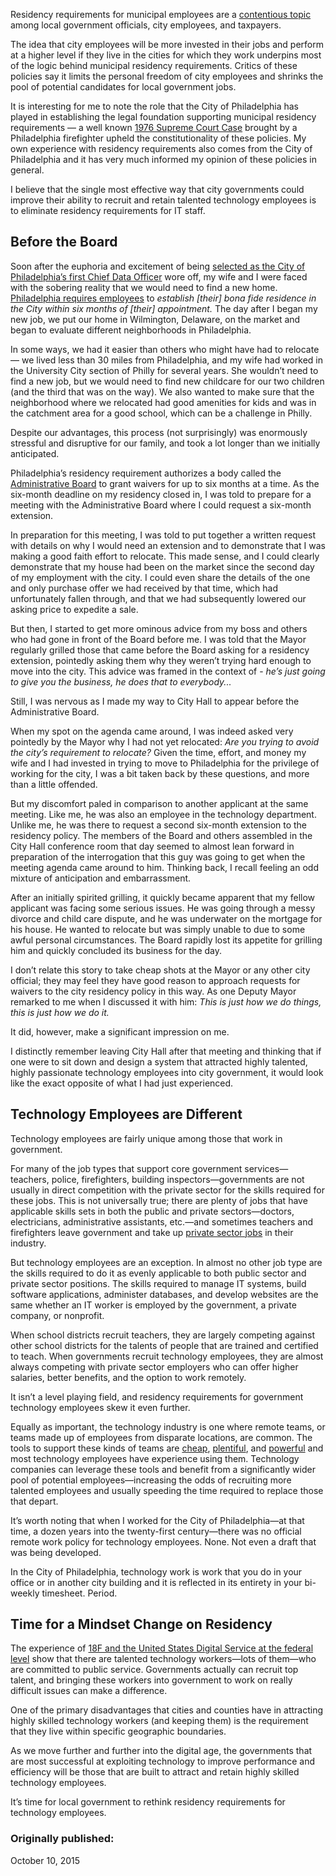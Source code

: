 Residency requirements for municipal employees are a [contentious topic](http://chippewa.com/news/local/court-ruling-could-open-residency-requirements/article_aa70ab00-61f6-5d25-849f-ddf571dce2da.html) among local government officials, city employees, and taxpayers.

The idea that city employees will be more invested in their jobs and perform at a higher level if they live in the cities for which they work underpins most of the logic behind municipal residency requirements. Critics of these policies say it limits the personal freedom of city employees and shrinks the pool of potential candidates for local government jobs.

It is interesting for me to note the role that the City of Philadelphia has played in establishing the legal foundation supporting municipal residency requirements — a well known [1976 Supreme Court Case](http://caselaw.findlaw.com/us-supreme-court/424/645.html) brought by a Philadelphia firefighter upheld the constitutionality of these policies. My own experience with residency requirements also comes from the City of Philadelphia and it  has very much informed my opinion of these policies in general.

I believe that the single most effective way that city governments could improve their ability to recruit and retain talented technology employees is to eliminate residency requirements for IT staff.

## Before the Board

Soon after the euphoria and excitement of being [selected as the City of Philadelphia’s first Chief Data Officer](http://www.phillymag.com/news/2012/10/12/mark-headd-show-data/) wore off, my wife and I were faced with the sobering reality that we would need to find a new home. [Philadelphia requires employees](http://www.phila.gov/personnel/webregs/reg30.htm) to *establish [their] bona fide residence in the City within six months of [their] appointment.* The day after I began my new job, we put our home in Wilmington, Delaware, on the market and began to evaluate different neighborhoods in Philadelphia.

In some ways, we had it easier than others who might have had to relocate — we lived less than 30 miles from Philadelphia, and my wife had worked in the University City section of Philly for several years. She wouldn’t need to find a new job, but we would need to find new childcare for our two children (and the third that was on the way). We also wanted to make sure that the neighborhood where we relocated had good amenities for kids and was in the catchment area for a good school, which can be a challenge in Philly.

Despite our advantages, this process (not surprisingly) was enormously stressful and disruptive for our family, and took a lot longer than we initially anticipated.

Philadelphia’s residency requirement authorizes a body called the [Administrative Board](http://www.phila.gov/personnel/specs/agenitem/adboard-index.htm) to grant waivers for up to six months at a time. As the six-month deadline on my residency closed in, I was told to prepare for a meeting with the Administrative Board where I could request a six-month extension.

In preparation for this meeting, I was told to put together a written request with details on why I would need an extension and to demonstrate that I was making a good faith effort to relocate. This made sense, and I could clearly demonstrate that my house had been on the market since the second day of my employment with the city. I could even share the details of the one and only purchase offer we had received by that time, which had unfortunately fallen through, and that we had subsequently lowered our asking price to expedite a sale.

But then, I started to get more ominous advice from my boss and others who had gone in front of the Board before me. I was told that the Mayor regularly grilled those that came before the Board asking for a residency extension, pointedly asking them why they weren’t trying hard enough to move into the city. This advice was framed in the context of - *he’s just going to give you the business, he does that to everybody...*

Still, I was nervous as I made my way to City Hall to appear before the Administrative Board.

When my spot on the agenda came around, I was indeed asked very pointedly by the Mayor why I had not yet relocated: *Are you trying to avoid the city’s requirement to relocate?* Given the time, effort, and money my wife and I had invested in trying to move to Philadelphia for the privilege of working for the city, I was a bit taken back by these questions, and more than a little offended.

But my discomfort paled in comparison to another applicant at the same meeting. Like me, he was also an employee in the technology department. Unlike me, he was there to request a second six-month extension to the residency policy. The members of the Board and others assembled in the City Hall conference room that day seemed to almost lean forward in preparation of the interrogation that this guy was going to get when the meeting agenda came around to him. Thinking back, I recall feeling an odd mixture of anticipation and embarrassment.

After an initially spirited grilling, it quickly became apparent that my fellow applicant was facing some serious issues. He was going through a messy divorce and child care dispute, and he was underwater on the mortgage for his house. He wanted to relocate but was simply unable to due to some awful personal circumstances. The Board rapidly lost its appetite for grilling him and quickly concluded its business for the day.

I don’t relate this story to take cheap shots at the Mayor or any other city official; they may feel they have good reason to approach requests for waivers to the city residency policy in this way. As one Deputy Mayor remarked to me when I discussed it with him: *This is just how we do things, this is just how we do it.*

It did, however, make a significant impression on me.

I distinctly remember leaving City Hall after that meeting and thinking that if one were to sit down and design a system that attracted highly talented, highly passionate technology employees into city government,  it would look like the exact opposite of what I had just experienced.

## Technology Employees are Different

Technology employees are fairly unique among those that work in government.

For many of the job types that support core government services—teachers, police, firefighters, building inspectors—governments are not usually in direct competition with the private sector for the skills required for these jobs. This is not universally true; there are plenty of jobs that have applicable skills sets in both the public and private sectors—doctors, electricians, administrative assistants, etc.—and sometimes teachers and firefighters leave government and take up [private sector jobs](https://www.wildfirex.com/private-firefighting/) in their industry.

But technology employees are an exception. In almost no other job type are the skills required to do it as evenly applicable to both public sector and private sector positions. The skills required to manage IT systems, build software applications, administer databases, and develop websites are the same whether an IT worker is employed by the government, a private company, or nonprofit.

When school districts recruit teachers, they are largely competing against other school districts for the talents of people that are trained and certified to teach. When governments recruit technology employees, they are almost always competing with private sector employers who can offer higher salaries, better benefits, and the option to work remotely.

It isn’t a level playing field, and residency requirements for government technology employees skew it even further.

Equally as important, the technology industry is one where remote teams, or teams made up of employees from disparate locations, are common. The tools to support these kinds of teams are [cheap](http://github.com/), [plentiful](https://slack.com/), and [powerful](https://trello.com/) and most technology employees have experience using them. Technology companies can leverage these tools and benefit from a significantly wider pool of potential employees—increasing the odds of recruiting more talented employees and usually speeding the time required to replace those that depart.

It’s worth noting that when I worked for the City of Philadelphia—at that time, a dozen years into the twenty-first century—there was no official remote work policy for technology employees. None. Not even a draft that was being developed.

In the City of Philadelphia, technology work is work that you do in your office or in another city building and it is reflected in its entirety in your bi-weekly timesheet. Period.

## Time for a Mindset Change on Residency

The experience of [18F and the United States Digital Service at the federal level](https://fcw.com/articles/2015/03/23/18f-growing-fast.aspx) show that there are talented technology workers—lots of them—who are committed to public service. Governments actually can recruit top talent, and bringing these workers into government to work on really difficult issues can make a difference.

One of the primary disadvantages that cities and counties have in attracting highly skilled technology workers (and keeping them) is the requirement that they live within specific geographic boundaries.

As we move further and further into the digital age, the governments that are most successful at exploiting technology to improve performance and efficiency will be those that are built to attract and retain highly skilled technology employees.

It’s time for local government to rethink residency requirements for technology employees.

### Originally published:
October 10, 2015